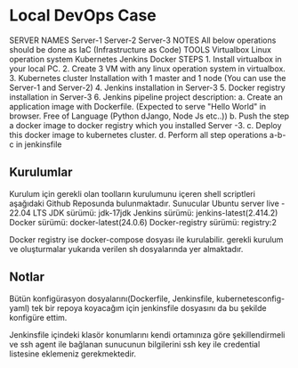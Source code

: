 # Local DevOps Case

SERVER NAMES 
    Server-1 
    Server-2 
    Server-3 
NOTES 
    All below operations should be done as IaC (Infrastructure as Code)
TOOLS 
    Virtualbox 
    Linux operation system 
    Kubernetes 
    Jenkins 
    Docker 
STEPS 
    1. Install virtualbox in your local PC. 
    2. Create 3 VM with any linux operation system in virtualbox. 
    3. Kubernetes cluster Installation with 1 master and 1 node (You can use the Server-1 and Server-2) 
    4. Jenkins installation in Server-3 
    5. Docker registry installation in Server-3 
    6. Jenkins pipeline project description: 
        a. Create an application image with Dockerfile. (Expected to serve "Hello World" in browser. Free of Language (Python dJango, Node Js etc..))
        b. Push the step a docker image to docker registry which you installed Server -3. 
        c. Deploy this docker image to kubernetes cluster. 
        d. Perform all step operations a-b-c  in jenkinsfile 


## Kurulumlar
Kurulum için gerekli olan toolların kurulumunu içeren shell scriptleri aşağıdaki Github Reposunda bulunmaktadır.
Sunucular Ubuntu server live - 22.04 LTS
JDK sürümü:     jdk-17jdk
Jenkins sürümü: jenkins-latest(2.414.2)
Docker sürümü:  docker-latest(24.0.6)
Docker-registry sürümü: registry:2



Docker registry ise docker-compose dosyası ile kurulabilir.
gerekli kurulum ve oluşturmalar yukarıda verilen sh dosyalarında yer almaktadır. 

## Notlar
Bütün konfigürasyon dosyalarını(Dockerfile, Jenkinsfile, kubernetesconfig-yaml) tek bir repoya koyacağım için jenkinsfile dosyasını da bu şekilde konfigüre ettim.

Jenkinsfile içindeki klasör konumlarını kendi ortamınıza göre şekillendirmeli ve ssh agent ile bağlanan sunucunun bilgilerini ssh key ile credential listesine eklemeniz gerekmektedir.
